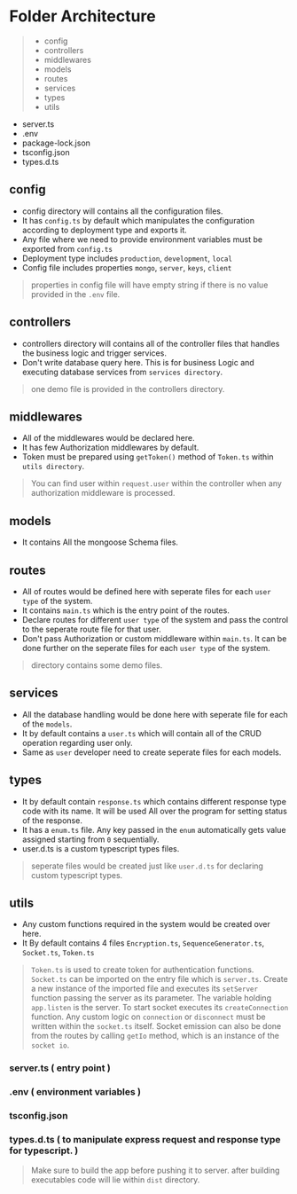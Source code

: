 # Folder Architecture
> - config
> - controllers
> - middlewares
> - models
> - routes
> - services
> - types
> - utils
- server.ts
- .env
- package-lock.json
- tsconfig.json
- types.d.ts

## config
- config directory will contains all the configuration files.
- It has `config.ts` by default which manipulates the configuration according to deployment type and exports it.
- Any file where we need to provide environment variables must be exported from `config.ts`
- Deployment type includes `production`, `development`, `local`
- Config file includes properties `mongo`, `server`, `keys`, `client`
> properties in config file will have empty string if there is no value provided in the `.env` file.

## controllers
- controllers directory will contains all of the controller files that handles the business logic and trigger services.
- Don't write database query here. This is for business Logic and executing database services from `services directory`.
> one demo file is provided in the controllers directory.

## middlewares
- All of the middlewares would be declared here.
- It has few Authorization middlewares by default.
- Token must be prepared using `getToken()` method of `Token.ts` within `utils directory`.
> You can find user within `request.user` within the controller when any authorization middleware is processed.

## models
- It contains All the mongoose Schema files.

## routes
- All of routes would be defined here with seperate files for each `user type` of the system.
- It contains `main.ts` which is the entry point of the routes.
- Declare routes for different `user type` of the system and pass the control to the seperate route file for that user.
- Don't pass Authorization or custom middleware within `main.ts`. It can be done further on the seperate files for each `user type` of the system.
> directory contains some demo files.

## services
- All the database handling would be done here with seperate file for each of the `models`.
- It by default contains a `user.ts` which will contain all of the CRUD operation regarding user only.
- Same as `user` developer need to create seperate files for each models.

## types
- It by default contain `response.ts` which contains different response type code with its name. It will be used All
over the program for setting status of the response.
- It has a `enum.ts` file. Any key passed in the `enum` automatically gets value assigned starting from `0` sequentially.
- user.d.ts is a custom typescript types files.
> seperate files would be created just like `user.d.ts` for declaring custom typescript types.

## utils
- Any custom functions required in the system would be created over here.
- It By default contains 4 files `Encryption.ts`, `SequenceGenerator.ts`, `Socket.ts`, `Token.ts`
> `Token.ts` is used to create token for authentication functions.
> `Socket.ts` can be imported on the entry file which is `server.ts`. Create a new instance of the imported file and executes its `setServer` function passing the server as its parameter.
> The variable holding `app.listen` is the server. To start socket executes its `createConnection` function. Any custom logic on `connection` or `disconnect` must be written within the `socket.ts` itself.
> Socket emission can also be done from the routes by calling `getIo` method, which is an instance of the `socket io`.

### server.ts ( entry point )
### .env ( environment variables )
### tsconfig.json
### types.d.ts ( to manipulate express request and response type for typescript. )

> Make sure to build the app before pushing it to server.
> after building executables code will lie within `dist` directory.

